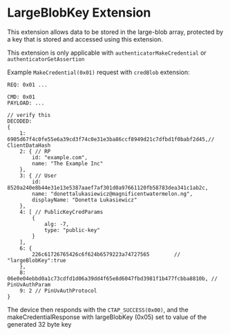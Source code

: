 # LargeBlobKey Extension

This extension allows data to be stored in the large-blob array, protected by a key that is stored and accessed using this extension.

This extension is only applicable with `authenticatorMakeCredential` or `authenticatorGetAssertion` 


Example `MakeCredential(0x01)` request with `credBlob` extension:

```
REQ: 0x01 ...

CMD: 0x01
PAYLOAD: ...

// verify this 
DECODED: 
{
    1: 6905d67f4c0fe55e6a39cd3f74c0e31e3ba86ccf8949d21c7dfbd1f0babf2d45,// ClientDataHash
    2: { // RP
        id: "example.com",
        name: "The Example Inc"
    },
    3: { // User
        id: 8520a240e8b44e31e13e5387aaef7af301d0a97661120fb58783dea341c1ab2c, 
        name: "donettalukasiewicz@magnificentwatermelon.ng",
        displayName: "Donetta Lukasiewicz"
    },
    4: [ // PublicKeyCredParams
        {
            alg: -7,
            type: "public-key"
        }
    ],
    6: {
        226c61726765426c6f624b6579223a74727565        // "largeBlobKey":true
    },
    8: 06e0e04ebbd0a1c73cdfd1d06a39dd4f65e8d6047fbd3981f1b477fcbba8810b, // PinUvAuthParam
    9: 2 // PinUvAuthProtocol
}
```

The device then responds with the `CTAP_SUCCESS(0x00)`, and the makeCredentialResponse with largeBlobKey (0x05) set to value of the generated 32 byte key
